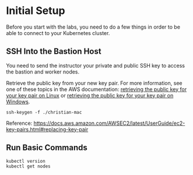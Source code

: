 # Initial Setup
Before you start with the labs, you need to do a few things in order to be able to connect to your Kubernetes cluster.

## SSH Into the Bastion Host
You need to send the instructor your private and public SSH key to access the bastion and worker nodes.

Retrieve the public key from your new key pair. For more information, see one of these topics in the AWS documentation: [retrieving the public key for your key pair on Linux](https://docs.aws.amazon.com/AWSEC2/latest/UserGuide/ec2-key-pairs.html#retrieving-the-public-key) or [retrieving the public key for your key pair on Windows](https://docs.aws.amazon.com/AWSEC2/latest/UserGuide/ec2-key-pairs.html#retrieving-the-public-key-windows).

```
ssh-keygen -f ./christian-mac
```

Reference: https://docs.aws.amazon.com/AWSEC2/latest/UserGuide/ec2-key-pairs.html#replacing-key-pair

## Run Basic Commands

```
kubectl version
kubectl get nodes
```
